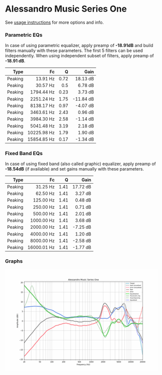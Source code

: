 # Alessandro Music Series One
See [usage instructions](https://github.com/jaakkopasanen/AutoEq#usage) for more options and info.

### Parametric EQs
In case of using parametric equalizer, apply preamp of **-18.91dB** and build filters manually
with these parameters. The first 5 filters can be used independently.
When using independent subset of filters, apply preamp of **-18.91 dB**.

| Type    | Fc          |    Q | Gain      |
|--------:|------------:|-----:|----------:|
| Peaking | 13.91 Hz    | 0.72 | 18.13 dB  |
| Peaking | 30.57 Hz    | 0.5  | 6.78 dB   |
| Peaking | 1794.44 Hz  | 0.23 | 3.73 dB   |
| Peaking | 2251.24 Hz  | 1.75 | -11.84 dB |
| Peaking | 8138.17 Hz  | 0.97 | -4.07 dB  |
| Peaking | 3463.61 Hz  | 2.43 | 0.96 dB   |
| Peaking | 3984.30 Hz  | 2.58 | -1.14 dB  |
| Peaking | 5041.48 Hz  | 3.19 | 2.18 dB   |
| Peaking | 10225.98 Hz | 1.79 | 1.90 dB   |
| Peaking | 15854.85 Hz | 0.17 | -1.34 dB  |

### Fixed Band EQs
In case of using fixed band (also called graphic) equalizer, apply preamp of **-18.54dB**
(if available) and set gains manually with these parameters.

| Type    | Fc          |    Q | Gain     |
|--------:|------------:|-----:|---------:|
| Peaking | 31.25 Hz    | 1.41 | 17.72 dB |
| Peaking | 62.50 Hz    | 1.41 | 3.27 dB  |
| Peaking | 125.00 Hz   | 1.41 | 0.48 dB  |
| Peaking | 250.00 Hz   | 1.41 | 0.71 dB  |
| Peaking | 500.00 Hz   | 1.41 | 2.01 dB  |
| Peaking | 1000.00 Hz  | 1.41 | 3.68 dB  |
| Peaking | 2000.00 Hz  | 1.41 | -7.25 dB |
| Peaking | 4000.00 Hz  | 1.41 | 1.20 dB  |
| Peaking | 8000.00 Hz  | 1.41 | -2.58 dB |
| Peaking | 16000.01 Hz | 1.41 | -1.77 dB |

### Graphs
![](./Alessandro%20Music%20Series%20One.png)